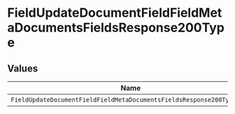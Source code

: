 # FieldUpdateDocumentFieldFieldMetaDocumentsFieldsResponse200Type


## Values

| Name                                                                  | Value                                                                 |
| --------------------------------------------------------------------- | --------------------------------------------------------------------- |
| `FieldUpdateDocumentFieldFieldMetaDocumentsFieldsResponse200TypeDate` | date                                                                  |
